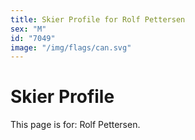 ```yaml
---
title: Skier Profile for Rolf Pettersen
sex: "M"
id: "7049"
image: "/img/flags/can.svg" 
---
```


# Skier Profile

This page is for: Rolf Pettersen.
    